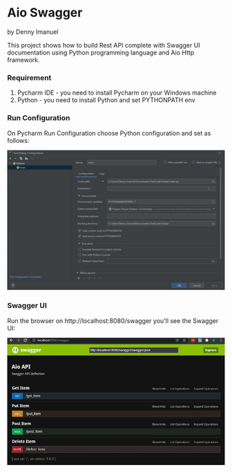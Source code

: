 # Aio Swagger
by Denny Imanuel

This project shows how to build Rest API complete with Swagger UI documentation using Python programming language and Aio Http framework.

### Requirement

1. Pycharm IDE - you need to install Pycharm on your Windows machine
2. Python - you need to install Python and set PYTHONPATH env

### Run Configuration

On Pycharm Run Configuration choose Python configuration and set as follows:

![](jpg/config.jpg)


### Swagger UI

Run the browser on http://localhost:8080/swagger you'll see the Swagger UI:

![](jpg/swagger.jpg)
